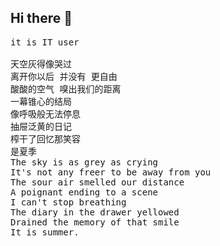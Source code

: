 ## Hi there 👋
<pre>
it is IT user

天空灰得像哭过
离开你以后 并没有 更自由
酸酸的空气 嗅出我们的距离
一幕锥心的结局
像呼吸般无法停息
抽屉泛黄的日记
榨干了回忆那笑容
是夏季
The sky is as grey as crying
It's not any freer to be away from you
The sour air smelled our distance
A poignant ending to a scene
I can't stop breathing
The diary in the drawer yellowed
Drained the memory of that smile
It is summer.
</pre>
